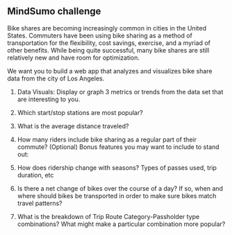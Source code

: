 ## MindSumo challenge
Bike shares are becoming increasingly common in cities in the United States. Commuters have been using bike sharing as a method of transportation for the flexibility, cost savings, exercise, and a myriad of other benefits. While being quite successful, many bike shares are still relatively new and have room for optimization.

We want you to build a web app that analyzes and visualizes bike share data from the city of Los Angeles.

1. Data Visuals: Display or graph 3 metrics or trends from the data set that are interesting to you.

2. Which start/stop stations are most popular?

3. What is the average distance traveled?

4. How many riders include bike sharing as a regular part of their commute?
(Optional) Bonus features you may want to include to stand out:

5. How does ridership change with seasons? Types of passes used, trip duration, etc

6. Is there a net change of bikes over the course of a day? If so, when and
where should bikes be transported in order to make sure bikes match travel patterns?

7. What is the breakdown of Trip Route Category-Passholder type combinations? What might make a particular combination more popular?
